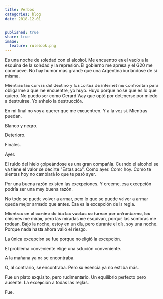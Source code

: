 ```yaml
---
title: Verbos
categories: blog
date: 2018-12-01


published: true
share: true
image:
  feature: rulebook.png
---
```

Es una noche de soledad con el alcohol. Me encuentro en el vacío a la esquina de la soledad y la represión. El gobierno me apresa y el G20 me conmueve. No hay humor más grande que una Argentina burlándose de si misma.

Mientras las curvas del destino y los cortes de internet me confrontan para obligarme a que me encuentre, yo huyo. Huyo porque no se que es lo que quiero. No puedo ser como Gerard Way que optó por detenerse por miedo a destruirse. Yo anhelo la destrucción.

En mi final no voy a querer que me encuentren. Y a la vez si. Mientras puedan.

Blanco y negro.

Deterioro.

Finales.

Ayer.

El ruido del hielo golpeándose es una gran compañía. Cuando el alcohol se va tiene el valor de decirte "Estas aca". Como ayer. Como hoy. Como te sientas hoy no cambiará lo que te pasó ayer.

Por una buena razón existen las excepciones. Y creeme, esa excepción podría ser una muy buena razón.

No todo se puede volver a armar, pero lo que se puede volver a armar queda mejor armado que antes. Esa es la excepción de la regla.

Mientras en el camino de ida las vueltas se turnan por enfrentarme, los chismes me miran, pero las miradas me esquivan, porque las sombras me rodean. Bajo la noche, estoy en un día, pero durante el día, soy una noche. Porque nada hasta ahora valió el riesgo.

La única excepción se fue porque no eligió la excepción.

El problema conveniente elige una solución conveniente.

A la mañana ya no se encontraba.

O, al contrario, se encontraba. Pero su esencia ya no estaba más.

Fue un plato exquisito, pero rudimentario. Un equilibrio perfecto pero ausente. La excepción a todas las reglas.

Fue.
